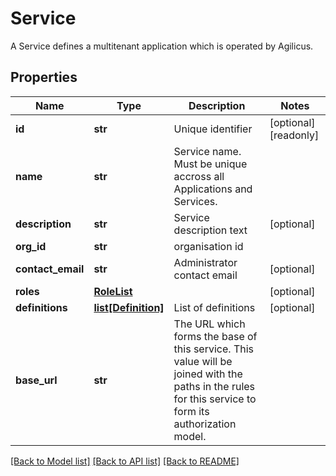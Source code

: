 # Service

A Service defines a multitenant application which is operated by Agilicus. 
## Properties
Name | Type | Description | Notes
------------ | ------------- | ------------- | -------------
**id** | **str** | Unique identifier | [optional] [readonly] 
**name** | **str** | Service name. Must be unique accross all Applications and Services. | 
**description** | **str** | Service description text | [optional] 
**org_id** | **str** | organisation id | 
**contact_email** | **str** | Administrator contact email | [optional] 
**roles** | [**RoleList**](RoleList.md) |  | [optional] 
**definitions** | [**list[Definition]**](Definition.md) | List of definitions | [optional] 
**base_url** | **str** | The URL which forms the base of this service. This value will be joined with the paths in the rules for this service to form its authorization model.  | 

[[Back to Model list]](../README.md#documentation-for-models) [[Back to API list]](../README.md#documentation-for-api-endpoints) [[Back to README]](../README.md)


